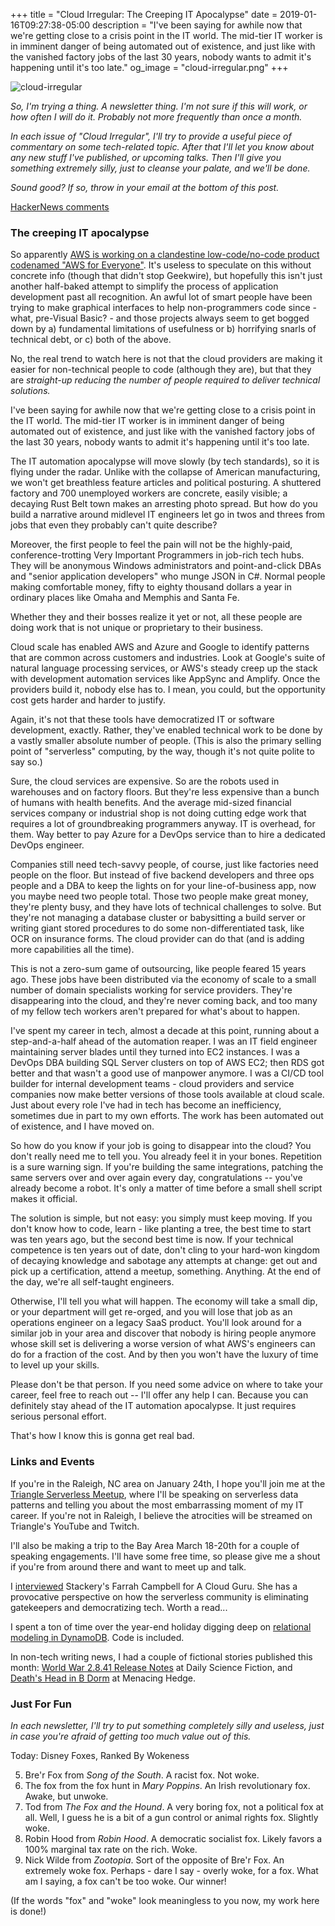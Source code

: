 +++
title = "Cloud Irregular: The Creeping IT Apocalypse"
date = 2019-01-16T09:27:38-05:00
description = "I've been saying for awhile now that we're getting close to a crisis point in the IT world. The mid-tier IT worker is in imminent danger of being automated out of existence, and just like with the vanished factory jobs of the last 30 years, nobody wants to admit it's happening until it's too late."
og_image = "cloud-irregular.png"
+++

<img class="alignnone size-full wp-image-2812" src="/images/cloud-irregular.png" alt="cloud-irregular" />

*So, I'm trying a thing. A newsletter thing. I'm not sure if this will work, or how often I will do it. Probably not more frequently than once a month.*

*In each issue of "Cloud Irregular", I'll try to provide a useful piece of commentary on some tech-related topic. After that I'll let you know about any new stuff I've published, or upcoming talks. Then I'll give you something extremely silly, just to cleanse your palate, and we'll be done.* 

*Sound good? If so, throw in your email at the bottom of this post.*

[HackerNews comments](https://news.ycombinator.com/item?id=18930781)

### The creeping IT apocalypse

So apparently [AWS is working on a clandestine low-code/no-code product codenamed "AWS for Everyone"](https://www.geekwire.com/2019/aws-everyone-new-clues-emerge-amazons-secretive-low-code-no-code-project/). It's useless to speculate on this without concrete info (though that didn't stop Geekwire), but hopefully this isn't just another half-baked attempt to simplify the process of application development past all recognition. An awful lot of smart people have been trying to make graphical interfaces to help non-programmers code since - what, pre-Visual Basic? - and those projects always seem to get bogged down by a) fundamental limitations of usefulness or b) horrifying snarls of technical debt, or c) both of the above.

No, the real trend to watch here is not that the cloud providers are making it easier for non-technical people to code (although they are), but that they are *straight-up reducing the number of people required to deliver technical solutions.*

I've been saying for awhile now that we're getting close to a crisis point in the IT world. The mid-tier IT worker is in imminent danger of being automated out of existence, and just like with the vanished factory jobs of the last 30 years, nobody wants to admit it's happening until it's too late.

The IT automation apocalypse will move slowly (by tech standards), so it is flying under the radar. Unlike with the collapse of American manufacturing, we won't get breathless feature articles and political posturing. A shuttered factory and 700 unemployed workers are concrete, easily visible; a decaying Rust Belt town makes an arresting photo spread. But how do you build a narrative around midlevel IT engineers let go in twos and threes from jobs that even they probably can't quite describe? 

Moreover, the first people to feel the pain will not be the highly-paid, conference-trotting Very Important Programmers in job-rich tech hubs. They will be anonymous Windows administrators and point-and-click DBAs and "senior application developers" who munge JSON in C#. Normal people making comfortable money, fifty to eighty thousand dollars a year in ordinary places like Omaha and Memphis and Santa Fe.

Whether they and their bosses realize it yet or not, all these people are doing work that is not unique or proprietary to their business. 

Cloud scale has enabled AWS and Azure and Google to identify patterns that are common across customers and industries. Look at Google's suite of natural language processing services, or AWS's steady creep up the stack with development automation services like AppSync and Amplify. Once the providers build it, nobody else has to. I mean, you could, but the opportunity cost gets harder and harder to justify. 

Again, it's not that these tools have democratized IT or software development, exactly. Rather, they've enabled technical work to be done by a vastly smaller absolute number of people. (This is also the primary selling point of "serverless" computing, by the way, though it's not quite polite to say so.)

Sure, the cloud services are expensive. So are the robots used in warehouses and on factory floors. But they're less expensive than a bunch of humans with health benefits. And the average mid-sized financial services company or industrial shop is not doing cutting edge work that requires a lot of groundbreaking programmers anyway. IT is overhead, for them. Way better to pay Azure for a DevOps service than to hire a dedicated DevOps engineer.

Companies still need tech-savvy people, of course, just like factories need people on the floor. But instead of five backend developers and three ops people and a DBA to keep the lights on for your line-of-business app, now you maybe need two people total. Those two people make great money, they're plenty busy, and they have lots of technical challenges to solve. But they're not managing a database cluster or babysitting a build server or writing giant stored procedures to do some non-differentiated task, like OCR on insurance forms. The cloud provider can do that (and is adding more capabilities all the time).

This is not a zero-sum game of outsourcing, like people feared 15 years ago. These jobs have been distributed via the economy of scale to a small number of domain specialists working for service providers. They're disappearing into the cloud, and they're never coming back, and too many of my fellow tech workers aren't prepared for what's about to happen.

I've spent my career in tech, almost a decade at this point, running about a step-and-a-half ahead of the automation reaper. I was an IT field engineer maintaining server blades until they turned into EC2 instances. I was a DevOps DBA building SQL Server clusters on top of AWS EC2; then RDS got better and that wasn't a good use of manpower anymore. I was a CI/CD tool builder for internal development teams - cloud providers and service companies now make better versions of those tools available at cloud scale. Just about every role I've had in tech has become an inefficiency, sometimes due in part to my own efforts. The work has been automated out of existence, and I have moved on. 

So how do you know if your job is going to disappear into the cloud? You don't really need me to tell you. You already feel it in your bones. Repetition is a sure warning sign. If you're building the same integrations, patching the same servers over and over again every day, congratulations -- you've already become a robot. It's only a matter of time before a small shell script makes it official.

The solution is simple, but not easy: you simply must keep moving. If you don't know how to code, learn - like planting a tree, the best time to start was ten years ago, but the second best time is now. If your technical competence is ten years out of date, don't cling to your hard-won kingdom of decaying knowledge and sabotage any attempts at change: get out and pick up a certification, attend a meetup, something. Anything. At the end of the day, we're all self-taught engineers.

Otherwise, I'll tell you what will happen. The economy will take a small dip, or your department will get re-orged, and you will lose that job as an operations engineer on a legacy SaaS product. You'll look around for a similar job in your area and discover that nobody is hiring people anymore whose skill set is delivering a worse version of what AWS's engineers can do for a fraction of the cost. And by then you won't have the luxury of time to level up your skills.

Please don't be that person. If you need some advice on where to take your career, feel free to reach out -- I'll offer any help I can. Because you can definitely stay ahead of the IT automation apocalypse. It just requires serious personal effort. 

That's how I know this is gonna get real bad.

### Links and Events

If you're in the Raleigh, NC area on January 24th, I hope you'll join me at the [Triangle Serverless Meetup](https://www.meetup.com/TriangleServerless/events/257885233/), where I'll be speaking on serverless data patterns and telling you about the most embarrassing moment of my IT career. If you're not in Raleigh, I believe the atrocities will be streamed on Triangle's YouTube and Twitch.

I'll also be making a trip to the Bay Area March 18-20th for a couple of speaking engagements. I'll have some free time, so please give me a shout if you're from around there and want to meet up and talk.

I [interviewed](https://read.acloud.guru/how-serverless-is-breaking-down-barriers-in-tech-9b32d7fbf9e7) Stackery's Farrah Campbell for A Cloud Guru. She has a provocative perspective on how the serverless community is eliminating gatekeepers and democratizing tech. Worth a read...

I spent a ton of time over the year-end holiday digging deep on [relational modeling in DynamoDB](https://www.trek10.com/blog/dynamodb-single-table-relational-modeling/). Code is included.

In non-tech writing news, I had a couple of fictional stories published this month: [World War 2.8.41 Release Notes](https://dailysciencefiction.com/science-fiction/future-societies/forrest-brazeal/world-war-2841-release-notes) at Daily Science Fiction, and [Death's Head in B Dorm](https://menacinghedge.com/winter2019/entry-brazeal.php) at Menacing Hedge.

### Just For Fun
*In each newsletter, I'll try to put something completely silly and useless, just in case you're afraid of getting too much value out of this.*

Today: Disney Foxes, Ranked By Wokeness

5. Bre'r Fox from *Song of the South*. A racist fox. Not woke.
4. The fox from the fox hunt in *Mary Poppins*. An Irish revolutionary fox. Awake, but unwoke.
3. Tod from *The Fox and the Hound*. A very boring fox, not a political fox at all. Well, I guess he is a bit of a gun control or animal rights fox. Slightly woke.
2. Robin Hood from *Robin Hood*. A democratic socialist fox. Likely favors a 100% marginal tax rate on the rich. Woke.
1. Nick Wilde from *Zootopia*. Sort of the opposite of Bre'r Fox. An extremely woke fox. Perhaps - dare I say - overly woke, for a fox. What am I saying, a fox can't be too woke. Our winner!

(If the words "fox" and "woke" look meaningless to you now, my work here is done!)